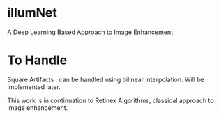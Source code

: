 # illumNet
A Deep Learning Based Approach to Image Enhancement

# To Handle
Square Artifacts : can be handled using bilinear interpolation. Will be implemented later.

This work is in continuation to Retinex Algorithms, classical approach to image enhancement.
